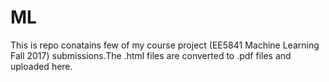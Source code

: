 # ML

This is repo conatains few of my course project (EE5841 Machine Learning Fall 2017) submissions.The .html files are converted to  .pdf files and uploaded here. 

